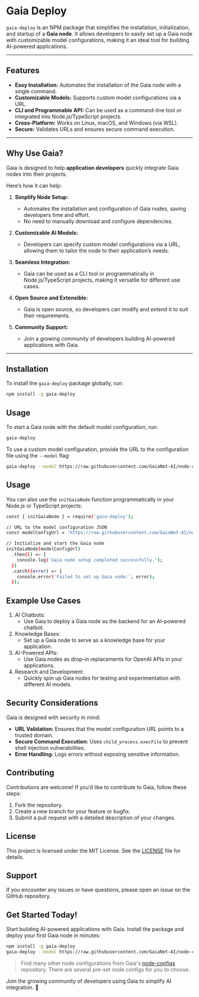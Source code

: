 # Gaia Deploy

`gaia-deploy` is an NPM package that simplifies the installation, initialization, and startup of a **Gaia node**. It allows developers to easily set up a Gaia node with customizable model configurations, making it an ideal tool for building AI-powered applications.

---

## Features

- **Easy Installation:** Automates the installation of the Gaia node with a single command.
- **Customizable Models:** Supports custom model configurations via a URL.
- **CLI and Programmable API:** Can be used as a command-line tool or integrated into Node.js/TypeScript projects.
- **Cross-Platform:** Works on Linux, macOS, and Windows (via WSL).
- **Secure:** Validates URLs and ensures secure command execution.

---

## Why Use Gaia?

Gaia is designed to help **application developers** quickly integrate Gaia nodes into their projects. 

Here’s how it can help:

1. **Simplify Node Setup:**
   - Automates the installation and configuration of Gaia nodes, saving developers time and effort.
   - No need to manually download and configure dependencies.

2. **Customizable AI Models:**
   - Developers can specify custom model configurations via a URL, allowing them to tailor the node to their application’s needs.

3. **Seamless Integration:**
   - Gaia can be used as a CLI tool or programmatically in Node.js/TypeScript projects, making it versatile for different use cases.

4. **Open Source and Extensible:**
   - Gaia is open source, so developers can modify and extend it to suit their requirements.

5. **Community Support:**
   - Join a growing community of developers building AI-powered applications with Gaia.

---

## Installation

To install the `gaia-deploy` package globally, run:

```bash
npm install -g gaia-deploy
```

## Usage

To start a Gaia node with the default model configuration, run:

```bash
gaia-deploy
```

To use a custom model configuration, provide the URL to the configuration file using the `--model` flag:

```bash
gaia-deploy --model https://raw.githubusercontent.com/GaiaNet-AI/node-configs/main/llama-3.2-3b-instruct/config.json
```

## Usage

You can also use the `initGaiaNode` function programmatically in your Node.js or TypeScript projects:

```bash
const { initGaiaNode } = require('gaia-deploy');

// URL to the model configuration JSON
const modelConfigUrl = 'https://raw.githubusercontent.com/GaiaNet-AI/node-configs/main/llama-3.2-3b-instruct/config.json';

// Initialize and start the Gaia node
initGaiaNode(modelConfigUrl)
  .then(() => {
    console.log('Gaia node setup completed successfully.');
  })
  .catch((error) => {
    console.error('Failed to set up Gaia node:', error);
  });
```

## Example Use Cases

1. AI Chatbots:
    - Use Gaia to deploy a Gaia node as the backend for an AI-powered chatbot.
2. Knowledge Bases:
    - Set up a Gaia node to serve as a knowledge base for your application.
3. AI-Powered APIs:
    - Use Gaia nodes as drop-in replacements for OpenAI APIs in your applications.
4. Research and Development:
    - Quickly spin up Gaia nodes for testing and experimentation with different AI models.

## Security Considerations

Gaia is designed with security in mind:
- **URL Validation:** Ensures that the model configuration URL points to a trusted domain.
- **Secure Command Execution:** Uses `child_process.execFile` to prevent shell injection vulnerabilities.
- **Error Handling:** Logs errors without exposing sensitive information.

## Contributing

Contributions are welcome! If you’d like to contribute to Gaia, follow these steps:

1. Fork the repository.
2. Create a new branch for your feature or bugfix.
3. Submit a pull request with a detailed description of your changes.

## License

This project is licensed under the MIT License. See the [LICENSE](./LICENSE) file for details.

## Support

If you encounter any issues or have questions, please open an issue on the GitHub repository.

## Get Started Today!

Start building AI-powered applications with Gaia. Install the package and deploy your first Gaia node in minutes:

```bash
npm install -g gaia-deploy
gaia-deploy --model https://raw.githubusercontent.com/GaiaNet-AI/node-configs/main/llama-3.2-3b-instruct/config.json
```

> Find many other node configurations from Gaia's [node-configs](https://github.com/GaiaNet-AI/node-configs) repository.  There are several pre-set node configs for you to choose.

Join the growing community of developers using Gaia to simplify AI integration. 🚀
